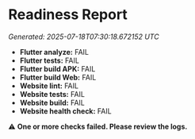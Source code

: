 # Readiness Report

_Generated: 2025-07-18T07:30:18.672152 UTC_

- **Flutter analyze:** FAIL  
- **Flutter tests:** FAIL  
- **Flutter build APK:** FAIL  
- **Flutter build Web:** FAIL  
- **Website lint:** FAIL  
- **Website tests:** FAIL  
- **Website build:** FAIL  
- **Website health check:** FAIL  

⚠️ **One or more checks failed. Please review the logs.**